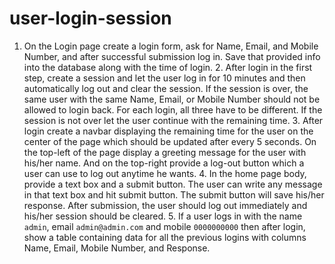 # user-login-session
1. On the Login page create a login form, ask for Name, Email, and Mobile Number, and after successful submission log in. Save that provided info into the database along with the time of login.  2. After login in the first step, create a session and let the user log in for 10 minutes and then automatically log out and clear the session. If the session is over, the same user with the same Name, Email, or Mobile Number should not be allowed to login back. For each login, all three have to be different. If the session is not over let the user continue with the remaining time.  3. After login create a navbar displaying the remaining time for the user on the center of the page which should be updated after every 5 seconds. On the top-left of the page display a greeting message for the user with his/her name. And on the top-right provide a log-out button which a user can use to log out anytime he wants.  4. In the home page body, provide a text box and a submit button. The user can write any message in that text box and hit submit button. The submit button will save his/her response. After submission, the user should log out immediately and his/her session should be cleared.  5. If a user logs in with the name `admin`, email `admin@admin.com` and mobile `0000000000` then after login, show a table containing data for all the previous logins with columns Name, Email, Mobile Number, and Response.
